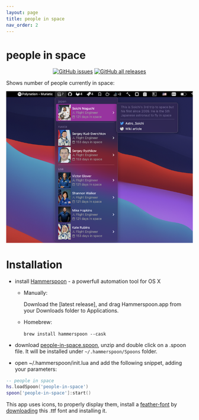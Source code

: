 ```yaml
---
layout: page
title: people in space
nav_order: 2
---
```

# people in space

<p align="center">
  <a href="https://github.com/fork-my-spoons/people-in-space.spoon/issues">
    <img alt="GitHub issues" src="https://img.shields.io/github/issues/fork-my-spoons/people-in-space.spoon"/></a>
  <a href="https://github.com/fork-my-spoons/people-in-space.spoon/releases">
    <img alt="GitHub all releases" src="https://img.shields.io/github/downloads/fork-my-spoons/people-in-space.spoon/total"/></a>
</p>

Shows number of people currently in space:

<p align="center">
  <img src="https://github.com/fork-my-spoons/people-in-space.spoon/raw/master/screenshots/screenshot.png"/>
</p>

# Installation

 - install [Hammerspoon](http://www.hammerspoon.org/) - a powerfull automation tool for OS X
   - Manually:

      Download the [latest release], and drag Hammerspoon.app from your Downloads folder to Applications.
   - Homebrew:

      ```brew install hammerspoon --cask```

 - download [people-in-space.spoon](https://github.com/fork-my-spoons/people-in-space.spoon/releases/download/v1.0/people-in-space.spoon.zip), unzip and double click on a .spoon file. It will be installed under `~/.hammerspoon/Spoons` folder.
 
 - open ~/.hammerspoon/init.lua and add the following snippet, adding your parameters:

```lua
-- people in space
hs.loadSpoon('people-in-space')
spoon['people-in-space']:start()
```

This app uses icons, to properly display them, install a [feather-font](https://github.com/AT-UI/feather-font) by [downloading](https://github.com/AT-UI/feather-font/raw/master/src/fonts/feather.ttf) this .ttf font and installing it.
